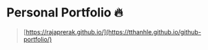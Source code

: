 # Personal Portfolio 🔥
> [https://rajaprerak.github.io/](https://tthanhle.github.io/github-portfolio/)

